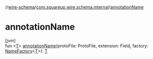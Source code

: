 //[wire-schema](../../index.md)/[com.squareup.wire.schema.internal](index.md)/[annotationName](annotation-name.md)

# annotationName

[jvm]\
fun &lt;[T](annotation-name.md)&gt; [annotationName](annotation-name.md)(protoFile: ProtoFile, extension: Field, factory: [NameFactory](-name-factory/index.md)&lt;[T](annotation-name.md)&gt;): [T](annotation-name.md)
